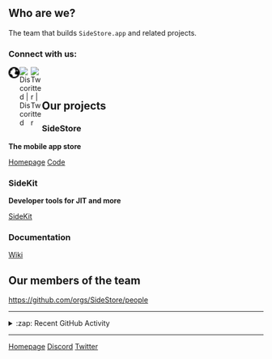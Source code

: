 <!-- 
Docs: How to use GitHub README and actions to auto-generate embedded content.
https://github.com/anuraghazra/github-readme-stats
https://www.youtube.com/watch?v=n6d4KHSKqGk
https://github.com/rahuldkjain/github-profile-readme-generator
 -->

## Who are we?

The team that builds `SideStore.app` and related projects.

### Connect with us:

<!--
[![Website](https://img.shields.io/website?label=sidestore.io&style=for-the-badge&url=https://sidestore.io)](https://sidestore.io)
[![Twitter Follow](https://img.shields.io/twitter/follow/sidestore_io?color=1DA1F2&logo=twitter&style=for-the-badge)](https://twitter.com/intent/follow?original_referer=https%3A%2F%2Fgithub.com%2Fsidestore&screen_name=sidestore)
[![GitHub Followers](https://img.shields.io/github/followers/sidestore?style=for-the-badge)]()
[![GitHub Sponsors](https://img.shields.io/github/sponsors/sidestore?style=for-the-badge
)]() 
-->

[<img align="left" alt="sidestore.io" width="22px" src="https://raw.githubusercontent.com/iconic/open-iconic/master/svg/globe.svg" />][website]
[<img align="left" alt="Discord | Discord" width="22px" src="https://cdn.jsdelivr.net/npm/simple-icons@v3/icons/discord.svg" />][discord]
[<img align="left" alt="Twitter | Twitter" width="22px" src="https://cdn.jsdelivr.net/npm/simple-icons@v3/icons/twitter.svg" />][twitter]

<br />
<br />

## Our projects

### SideStore

__The mobile app store__

[Homepage][website]
[Code][git.sidestore]

### SideKit

__Developer tools for JIT and more__

[SideKit][git.sidekit]

### Documentation

[Wiki][wiki]

## Our members of the team

https://github.com/orgs/SideStore/people

---

<details>
  <summary>:zap: Recent GitHub Activity</summary>

<!--START_SECTION:activity-->
1. ❗️ Opened issue [#12](https://github.com/SideStore/apps.json/issues/12) in [SideStore/apps.json](https://github.com/SideStore/apps.json)
2. ❗️ Opened issue [#886](https://github.com/SideStore/SideStore/issues/886) in [SideStore/SideStore](https://github.com/SideStore/SideStore)
3. ❗️ Opened issue [#885](https://github.com/SideStore/SideStore/issues/885) in [SideStore/SideStore](https://github.com/SideStore/SideStore)
4. 🗣 Commented on [#881](https://github.com/SideStore/SideStore/issues/881) in [SideStore/SideStore](https://github.com/SideStore/SideStore)
5. 🗣 Commented on [#884](https://github.com/SideStore/SideStore/issues/884) in [SideStore/SideStore](https://github.com/SideStore/SideStore)
6. ❗️ Closed issue [#884](https://github.com/SideStore/SideStore/issues/884) in [SideStore/SideStore](https://github.com/SideStore/SideStore)
7. ❗️ Closed issue [#883](https://github.com/SideStore/SideStore/issues/883) in [SideStore/SideStore](https://github.com/SideStore/SideStore)
8. ❗️ Opened issue [#884](https://github.com/SideStore/SideStore/issues/884) in [SideStore/SideStore](https://github.com/SideStore/SideStore)
9. ❗️ Opened issue [#883](https://github.com/SideStore/SideStore/issues/883) in [SideStore/SideStore](https://github.com/SideStore/SideStore)
10. 🗣 Commented on [#881](https://github.com/SideStore/SideStore/issues/881) in [SideStore/SideStore](https://github.com/SideStore/SideStore)
11. 🗣 Commented on [#846](https://github.com/SideStore/SideStore/issues/846) in [SideStore/SideStore](https://github.com/SideStore/SideStore)
12. 🗣 Commented on [#846](https://github.com/SideStore/SideStore/issues/846) in [SideStore/SideStore](https://github.com/SideStore/SideStore)
13. 🗣 Commented on [#846](https://github.com/SideStore/SideStore/issues/846) in [SideStore/SideStore](https://github.com/SideStore/SideStore)
14. 🗣 Commented on [#781](https://github.com/SideStore/SideStore/issues/781) in [SideStore/SideStore](https://github.com/SideStore/SideStore)
15. 🗣 Commented on [#880](https://github.com/SideStore/SideStore/issues/880) in [SideStore/SideStore](https://github.com/SideStore/SideStore)
16. 🗣 Commented on [#193](https://github.com/SideStore/SideStore/issues/193) in [SideStore/SideStore](https://github.com/SideStore/SideStore)
17. 🗣 Commented on [#873](https://github.com/SideStore/SideStore/issues/873) in [SideStore/SideStore](https://github.com/SideStore/SideStore)
18. 🗣 Commented on [#833](https://github.com/SideStore/SideStore/issues/833) in [SideStore/SideStore](https://github.com/SideStore/SideStore)
19. ❗️ Closed issue [#833](https://github.com/SideStore/SideStore/issues/833) in [SideStore/SideStore](https://github.com/SideStore/SideStore)
20. ❗️ Closed issue [#882](https://github.com/SideStore/SideStore/issues/882) in [SideStore/SideStore](https://github.com/SideStore/SideStore)
<!--END_SECTION:activity-->

</details>

---

[Homepage][patreon] [Discord][discord] [Twitter][twitter]

<!--
- [Patreon][patreon]
- [OpenCollective][opencollective]
- [YouTube][youtube]
-->

[website]: https://sidestore.io
[wiki]: https://wiki.sidestore.io
[twitter]: https://twitter.com/sidestore_io
[discord]: https://discord.gg/sidestore-949183273383395328
[youtube]: https://youtube.com/TODO
[patreon]: https://www.patreon.com/SideStore
[opencollective]: https://opencollective.com/TODO
[git.sidestore]: https://github.com/SideStore/SideStore/
[git.sidekit]: https://github.com/SideStore/SideKit


